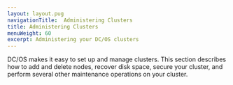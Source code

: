 ```yaml
---
layout: layout.pug
navigationTitle:  Administering Clusters
title: Administering Clusters
menuWeight: 60
excerpt: Administering your DC/OS clusters
---
```



DC/OS makes it easy to set up and manage clusters. This section describes how to add and delete nodes, recover disk space, secure your cluster, and perform several other maintenance operations on your cluster.
